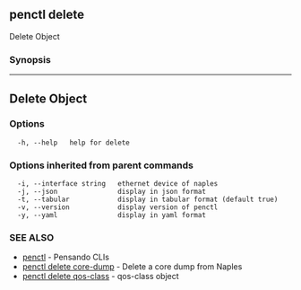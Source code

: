 ## penctl delete

Delete Object

### Synopsis



---------------
 Delete Object 
---------------


### Options

```
  -h, --help   help for delete
```

### Options inherited from parent commands

```
  -i, --interface string   ethernet device of naples
  -j, --json               display in json format
  -t, --tabular            display in tabular format (default true)
  -v, --version            display version of penctl
  -y, --yaml               display in yaml format
```

### SEE ALSO
* [penctl](penctl.md)	 - Pensando CLIs
* [penctl delete core-dump](penctl_delete_core-dump.md)	 - Delete a core dump from Naples
* [penctl delete qos-class](penctl_delete_qos-class.md)	 - qos-class object

